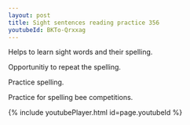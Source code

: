 ```yaml
---
layout: post
title: Sight sentences reading practice 356
youtubeId: BKTo-Qrxxag
---
```

 
 
Helps to learn sight words and their spelling.

Opportunitiy to repeat the spelling. 

Practice spelling. 
 
Practice for spelling bee competitions. 
 
{% include youtubePlayer.html id=page.youtubeId %}
 
 
